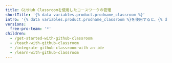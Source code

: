 ```yaml
---
title: GitHub Classroomを使用したコースワークの管理
shortTitle: '{% data variables.product.prodname_classroom %}'
intro: '{% data variables.product.prodname_classroom %}を使用すると、{% data variables.product.product_name %}を使って、ソフトウェア開発に関するコースを管理したり、コースに参加したりすることができます。'
versions:
  free-pro-team: '*'
children:
  - /get-started-with-github-classroom
  - /teach-with-github-classroom
  - /integrate-github-classroom-with-an-ide
  - /learn-with-github-classroom
---
```


